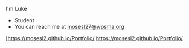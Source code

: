 I'm Luke 
- Student
- You can reach me at mosesl27@wpsma.org



[https://mosesl2.github.io/Portfolio/
https://mosesl2.github.io/Portfolio/
